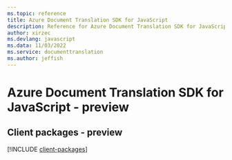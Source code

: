 ```yaml
---
ms.topic: reference
title: Azure Document Translation SDK for JavaScript
description: Reference for Azure Document Translation SDK for JavaScript
author: xirzec
ms.devlang: javascript
ms.data: 11/03/2022
ms.service: documenttranslation
ms.author: jeffish
---
```

# Azure Document Translation SDK for JavaScript - preview

## Client packages - preview
[!INCLUDE [client-packages](document-translation-client-index.md)]